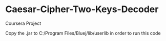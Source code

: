 # Caesar-Cipher-Two-Keys-Decoder
Coursera Project

Copy the .jar to C:/Program Files/Bluej/lib/userlib in order to run this code
